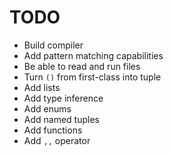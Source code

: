 # TODO
* Build compiler
* Add pattern matching capabilities
* Be able to read and run files
* Turn `()` from first-class into tuple
* Add lists
* Add type inference
* Add enums
* Add named tuples
* Add functions
* Add `,,` operator